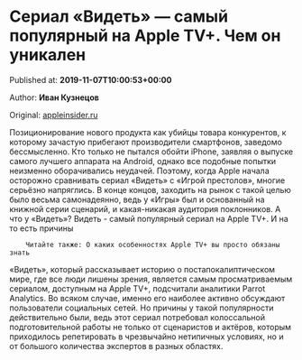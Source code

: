 
# Сериал «Видеть» — самый популярный на Apple TV+. Чем он уникален

Published at: **2019-11-07T10:00:53+00:00**

Author: **Иван Кузнецов**

Original: [appleinsider.ru](https://appleinsider.ru/eto-interesno/serial-videt-samyj-populyarnyj-na-apple-tv-chem-on-unikalen.html?utm_source=pulse_mail_ru&utm_referrer=https%3A%2F%2Fpulse.mail.ru)

Позиционирование нового продукта как убийцы товара конкурентов, к которому зачастую прибегают производители смартфонов, заведомо бессмысленно. Кто только не пытался обойти iPhone, заявляя о выпуске самого лучшего аппарата на Android, однако все подобные попытки неизменно оборачивались неудачей. Поэтому, когда Apple начала осторожно сравнивать сериал «Видеть» с «Игрой престолов», многие серьёзно напряглись. В конце концов, заходить на рынок с такой целью было весьма самонадеянно, ведь у «Игры» был и основанный на книжной серии сценарий, и какая-никакая аудитория поклонников. А что у «Видеть»?
Видеть - самый популярный сериал на Apple TV+. И на то есть причины

        Читайте также: О каких особенностях Apple TV+ вы просто обязаны знать
      
«Видеть», который рассказывает историю о постапокалиптическом мире, где все люди лишены зрения, является самым просматриваемым сериалом, доступным на Apple TV+, подсчитали аналитики Parrot Analytics. Во всяком случае, именно его наиболее активно обсуждают пользователи социальных сетей. Но причины у такой популярности действительно были, ведь этот сериал потребовал колоссальной подготовительной работы не только от сценаристов и актёров, которым приходилось репетировать в чрезвычайно нетипичных условиях, но и от большого количества экспертов в разных областях.
